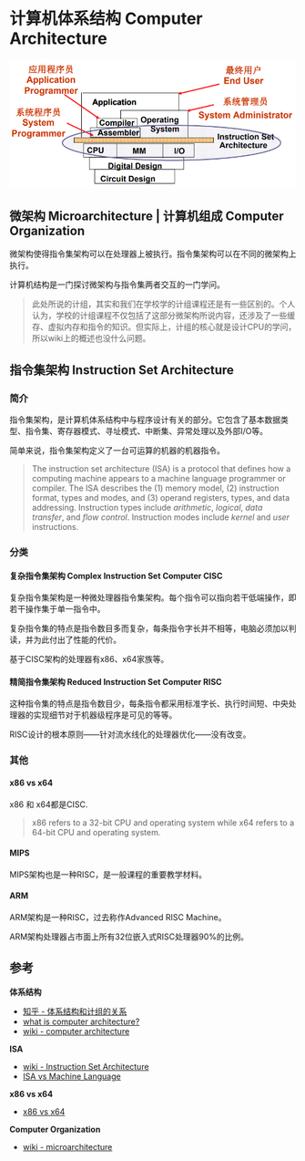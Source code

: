 # 计算机体系结构 Computer Architecture

![computer architecture](../img/computer_architecture.png)

## 微架构 Microarchitecture | 计算机组成 Computer Organization

微架构使得指令集架构可以在处理器上被执行。指令集架构可以在不同的微架构上执行。

计算机结构是一门探讨微架构与指令集两者交互的一门学问。

> 此处所说的计组，其实和我们在学校学的计组课程还是有一些区别的。个人认为，学校的计组课程不仅包括了这部分微架构所说内容，还涉及了一些缓存、虚拟内存和指令的知识。但实际上，计组的核心就是设计CPU的学问，所以wiki上的概述也没什么问题。

## 指令集架构 Instruction Set Architecture

### 简介

指令集架构，是计算机体系结构中与程序设计有关的部分。它包含了基本数据类型、指令集、寄存器模式、寻址模式、中断集、异常处理以及外部I/O等。

简单来说，指令集架构定义了一台可运算的机器的机器指令。

> The instruction set architecture (ISA) is a protocol that defines how a computing machine appears to a machine language programmer or compiler. The ISA describes the (1) memory model, (2) instruction format, types and modes, and (3) operand registers, types, and data addressing. Instruction types include *arithmetic*, *logical*, *data transfer*, and *flow control*. Instruction modes include *kernel* and *user* instructions.

### 分类

#### 复杂指令集架构 Complex Instruction Set Computer CISC

复杂指令集架构是一种微处理器指令集架构。每个指令可以指向若干低端操作，即若干操作集于单一指令中。

复杂指令集的特点是指令数目多而复杂，每条指令字长并不相等，电脑必须加以判读，并为此付出了性能的代价。

基于CISC架构的处理器有x86、x64家族等。

#### 精简指令集架构 Reduced Instruction Set Computer RISC

这种指令集的特点是指令数目少，每条指令都采用标准字长、执行时间短、中央处理器的实现细节对于机器级程序是可见的等等。

RISC设计的根本原则——针对流水线化的处理器优化——没有改变。

### 其他

#### x86 vs x64

x86 和 x64都是CISC.

> x86 refers to a 32-bit CPU and operating system while x64 refers to a 64-bit CPU and operating system.

#### MIPS

MIPS架构也是一种RISC，是一般课程的重要教学材料。

#### ARM

ARM架构是一种RISC，过去称作Advanced RISC Machine。

ARM架构处理器占市面上所有32位嵌入式RISC处理器90%的比例。

## 参考

**体系结构**

+ [知乎 - 体系结构和计组的关系](https://www.zhihu.com/question/326558346/answer/840859773)
+ [what is computer architecture?](https://online.sunderland.ac.uk/what-is-computer-architecture/)
+ [wiki -  computer architecture](https://en.wikipedia.org/wiki/Computer_architecture)

**ISA**

+ [wiki - Instruction Set Architecture](https://en.wikipedia.org/wiki/Instruction_set_architecture)
+ [ISA vs Machine Language](https://www.cise.ufl.edu/~mssz/CompOrg/CDA-lang.html)

**x86 vs x64**

+ [x86 vs x64](https://www.seeedstudio.com/blog/2020/02/24/what-is-x86-architecture-and-its-difference-between-x64/)

**Computer Organization**

+ [wiki - microarchitecture](https://en.wikipedia.org/wiki/Microarchitecture)

